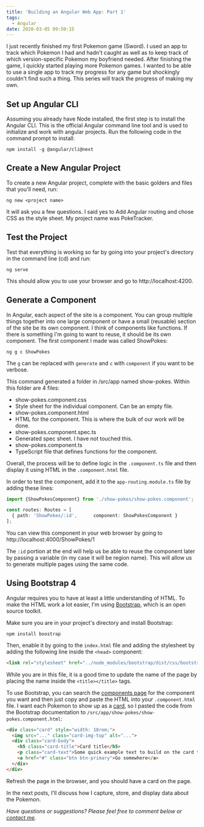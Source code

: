 ```yaml
---
title: 'Building an Angular Web App: Part 1'
tags:
  - Angular
date: 2020-03-05 09:50:15
---
```



I just recently finished my first Pokemon game (Sword).  I used an app to track which Pokemon I had and hadn't caught as well as to keep track of which version-specific Pokemon my boyfriend needed.  After finishing the game, I quickly started playing more Pokemon games.  I wanted to be able to use a single app to track my progress for any game but shockingly couldn't find such a thing.  This series will track the progress of making my own.

Set up Angular CLI
------------------
Assuming you already have Node installed, the first step is to install the Angular CLI.  This is the official Angular command line tool and is used to initialize and work with angular projects.  Run the following code in the command prompt to install:

```
npm install -g @angular/cli@next
```

Create a New Angular Project
----------------------------
To create a new Angular project, complete with the basic golders and files that you'll need, run:

```
ng new <project name>
```

It will ask you a few questions.  I said yes to Add Angular routing and chose CSS as the style sheet.  My project name was PokeTracker.

Test the Project
----------------
Test that everything is working so far by going into your project's directory in the command line (cd) and run:

```
ng serve
```

This should allow you to use your browser and go to http://localhost:4200.  

Generate a Component
--------------------
In Angular, each aspect of the site is a component.  You can group multiple things together into one large component or have a small (reusable) section of the site be its own component.  I think of components like functions.  If there is something I'm going to want to reuse, it should be its own component.  The first component I made was called ShowPokes:
```
ng g c ShowPokes
```
The `g` can be replaced with `generate` and `c` with `component` if you want to be verbose.

This command generated a folder in /src/app named show-pokes.  Within this folder are 4 files:
- show-pokes.component.css
 - Style sheet for the individual component. Can be an empty file.
- show-pokes.component.html
 - HTML for the component.  This is where the bulk of our work will be done.
- show-pokes.component.spec.ts
 - Generated spec sheet.  I have not touched this.
- show-pokes.component.ts
 - TypeScript file that defines functions for the component.

Overall, the process will be to define logic in the `.component.ts` file and then display it using HTML in the `.component.html` file.

In order to test the component, add it to the `app-routing.module.ts` file by adding these lines:
```ts
import {ShowPokesComponent} from './show-pokes/show-pokes.component';

const routes: Routes = [
  { path: 'ShowPokes/:id',      component: ShowPokesComponent }
];
```

You can view this component in your web browser by going to http://localhost:4000/ShowPokes/1

The `:id` portion at the end will help us be able to reuse the component later by passing a variable (in my case it will be region name).  This will allow us to generate multiple pages using the same code.

Using Bootstrap 4
-----------------
Angular requires you to have at least a little understanding of HTML.  To make the HTML work a lot easier, I'm using [Bootstrap](https://getbootstrap.com/), which is an open source toolkit.  

Make sure you are in your project's directory and install Bootstrap:
```
npm install boostrap
```

Then, enable it by going to the `index.html` file and adding the stylesheet by adding the following line inside the `<head>` component:
```html
<link rel="stylesheet" href="../node_modules/bootstrap/dist/css/bootstrap.css">
```

While you are in this file, it is a good time to update the name of the page by placing the name inside the `<title></title>` tags.

To use Bootstrap, you can search the [components page](https://getbootstrap.com/docs/4.4/components/alerts/) for the component you want and then just copy and paste the HTML into your `.component.html` file.  I want each Pokemon to show up as a [card](https://getbootstrap.com/docs/4.4/components/card/), so I pasted the code from the Bootstrap documentation to `/src/app/show-pokes/show-pokes.component.html`:

```html
<div class="card" style="width: 18rem;">
  <img src="..." class="card-img-top" alt="...">
  <div class="card-body">
    <h5 class="card-title">Card title</h5>
    <p class="card-text">Some quick example text to build on the card title and make up the bulk of the card's content.</p>
    <a href="#" class="btn btn-primary">Go somewhere</a>
  </div>
</div>
```

Refresh the page in the browser, and you should have a card on the page.

In the next posts, I'll discuss how I capture, store, and display data about the Pokemon.

_Have questions or suggestions? Please feel free to comment below or [contact me](/contact/)._